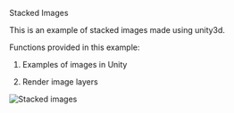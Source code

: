 Stacked Images

This is an example of stacked images made using unity3d.

Functions provided in this example:

1. Examples of images in Unity

2. Render image layers

![Stacked images](https://github.com/ImmersiveAnalyticsUNCC/Immersive.Unity.Vis/blob/master/Android/Stacked_images/stackedImages.png)
